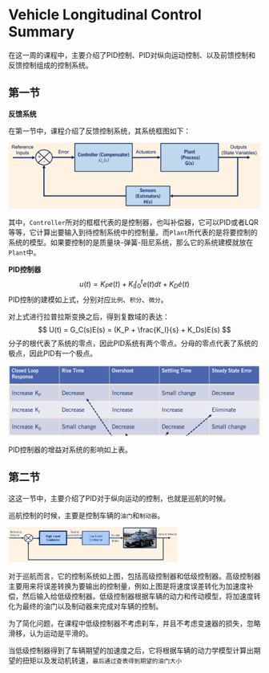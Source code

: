# Vehicle Longitudinal Control Summary

在这一周的课程中，主要介绍了PID控制、PID对纵向运动控制、以及前馈控制和反馈控制组成的控制系统。

## 第一节

**反馈系统**

在第一节中，课程介绍了反馈控制系统，其系统框图如下：

<img src="doc/feedback_control_system.png" alt="feedback_control_system" style="zoom: 50%;" />

其中，`Controller`所对的框框代表的是控制器，也叫补偿器，它可以PID或者LQR等等，它计算出要输入到待控制系统中的控制量。而`Plant`所代表的是将要控制的系统的模型。如果要控制的是质量块-弹簧-阻尼系统，那么它的系统建模就放在`Plant`中。

**PID控制器**
$$
u(t) = K_{P}e(t) + K_I \int_0^t{e(t)dt} + K_D \dot e(t)
$$
PID控制的建模如上式，分别对应`比例`、`积分`、`微分`。

对上式进行拉普拉斯变换之后，得到复数域的表达：
$$
U(t) = G_C(s)E(s) = (K_P + \frac{K_I}{s} + K_Ds)E(s)
$$
分子的根代表了系统的零点，因此PID系统有两个零点。分母的零点代表了系统的极点，因此PID有一个极点。

<img src="doc/pid_gain.png" alt="pid_gain" style="zoom:50%;" />

PID控制器的增益对系统的影响如上表。

## 第二节

这这一节中，主要介绍了PID对于纵向运动的控制，也就是巡航的时候。

巡航控制的时候，主要是控制车辆的`油门`和`制动器`。

<img src="doc/upper_level_controller.png" alt="upper_level_controller" style="zoom: 33%;" />

对于巡航而言，它的控制系统如上图，包括高级控制器和低级控制器。高级控制器主要用来将误差转换为要输出的控制量，例如上图是将速度误差转化为加速度补偿，然后输入给低级控制器。低级控制器根据车辆的动力和传动模型，将加速度转化为最终的油门以及制动器来完成对车辆的控制。

 为了简化问题，在课程中低级控制器不考虑刹车，并且不考虑变速器的损失，忽略滑移，认为运动是平滑的。

当低级控制器得到了车辆期望的加速度之后，它将根据车辆的动力学模型计算出期望的扭矩以及发动机转速，`最后通过查表得到期望的油门大小`